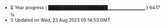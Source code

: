 - ⏳ Year progress { ███████████████████▁▁▁▁▁▁▁▁▁▁▁ } 64.17 %
- ⏰ Updated on Wed, 23 Aug 2023 05:14:53 GMT

